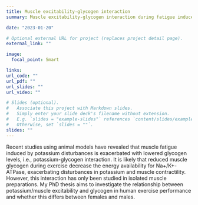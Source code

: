 ```yaml
---
title: Muscle excitability-glycogen interaction
summary: Muscle excitability-glycogen interaction during fatigue induced by high intensity exercise in females and males.

date: "2023-01-20"

# Optional external URL for project (replaces project detail page).
external_link: ""

image:
  focal_point: Smart

links:
url_code: ""
url_pdf: ""
url_slides: ""
url_video: ""

# Slides (optional).
#   Associate this project with Markdown slides.
#   Simply enter your slide deck's filename without extension.
#   E.g. `slides = "example-slides"` references `content/slides/example-slides.md`.
#   Otherwise, set `slides = ""`.
slides: ""
---
```


Recent studies using animal models have revealed that muscle fatigue induced by potassium disturbances is exacerbated with lowered glycogen levels, i.e., potassium-glycogen interaction. It is likely that reduced muscle glycogen during exercise decrease the energy availability for Na+/K+-ATPase, exacerbating disturbances in potassium and muscle contractility. However, this interaction has only been studied in isolated muscle preparations. My PhD thesis aims to investigate the relationship between potassium/muscle excitability and glycogen in human exercise performance and whether this differs between females and males. 